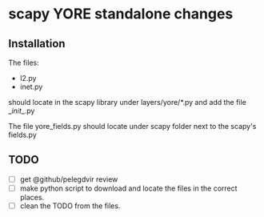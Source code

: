 # scapy YORE standalone changes

## Installation

The files:
  * l2.py
  * inet.py

should locate in the scapy library under layers/yore/*.py and add the file \__init__.py

The file yore_fields.py should locate under scapy folder next to the scapy's fields.py

## TODO
- [ ] get @github/pelegdvir review 
- [ ] make python script to download and locate the files in the correct places.
- [ ] clean the TODO from the files.